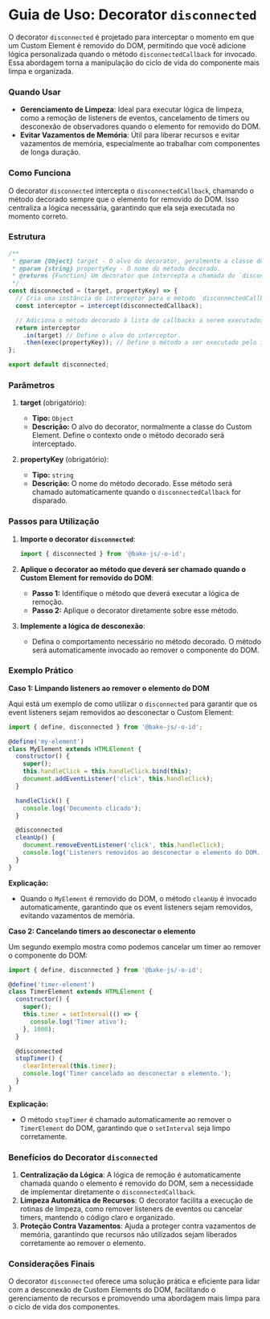 # Guia de Uso: Decorator `disconnected`

O decorator `disconnected` é projetado para interceptar o momento em que um Custom Element é removido do DOM, permitindo que você adicione lógica personalizada quando o método `disconnectedCallback` for invocado. Essa abordagem torna a manipulação do ciclo de vida do componente mais limpa e organizada.

### Quando Usar

- **Gerenciamento de Limpeza**: Ideal para executar lógica de limpeza, como a remoção de listeners de eventos, cancelamento de timers ou desconexão de observadores quando o elemento for removido do DOM.
- **Evitar Vazamentos de Memória**: Útil para liberar recursos e evitar vazamentos de memória, especialmente ao trabalhar com componentes de longa duração.

### Como Funciona

O decorator `disconnected` intercepta o `disconnectedCallback`, chamando o método decorado sempre que o elemento for removido do DOM. Isso centraliza a lógica necessária, garantindo que ela seja executada no momento correto.

### Estrutura

```javascript
/**
 * @param {Object} target - O alvo do decorator, geralmente a classe do Custom Element.
 * @param {string} propertyKey - O nome do método decorado.
 * @returns {Function} Um decorator que intercepta a chamada do `disconnectedCallback`.
 */
const disconnected = (target, propertyKey) => {
  // Cria uma instância do interceptor para o método `disconnectedCallback`.
  const interceptor = intercept(disconnectedCallback);

  // Adiciona o método decorado à lista de callbacks a serem executados.
  return interceptor
    .in(target) // Define o alvo do interceptor.
    .then(exec(propertyKey)); // Define o método a ser executado pelo interceptor.
};

export default disconnected;
```

### Parâmetros

1. **target** (obrigatório):
   - **Tipo:** `Object`
   - **Descrição:** O alvo do decorator, normalmente a classe do Custom Element. Define o contexto onde o método decorado será interceptado.

2. **propertyKey** (obrigatório):
   - **Tipo:** `string`
   - **Descrição:** O nome do método decorado. Esse método será chamado automaticamente quando o `disconnectedCallback` for disparado.

### Passos para Utilização

1. **Importe o decorator `disconnected`**:

   ```javascript
   import { disconnected } from '@bake-js/-o-id';
   ```

2. **Aplique o decorator ao método que deverá ser chamado quando o Custom Element for removido do DOM**:
   
   - **Passo 1:** Identifique o método que deverá executar a lógica de remoção.
   - **Passo 2:** Aplique o decorator diretamente sobre esse método.

3. **Implemente a lógica de desconexão**:

   - Defina o comportamento necessário no método decorado. O método será automaticamente invocado ao remover o componente do DOM.

### Exemplo Prático

**Caso 1: Limpando listeners ao remover o elemento do DOM**

Aqui está um exemplo de como utilizar o `disconnected` para garantir que os event listeners sejam removidos ao desconectar o Custom Element:

```javascript
import { define, disconnected } from '@bake-js/-o-id';

@define('my-element')
class MyElement extends HTMLElement {
  constructor() {
    super();
    this.handleClick = this.handleClick.bind(this);
    document.addEventListener('click', this.handleClick);
  }

  handleClick() {
    console.log('Documento clicado');
  }

  @disconnected
  cleanUp() {
    document.removeEventListener('click', this.handleClick);
    console.log('Listeners removidos ao desconectar o elemento do DOM.');
  }
}
```

**Explicação:**
- Quando o `MyElement` é removido do DOM, o método `cleanUp` é invocado automaticamente, garantindo que os event listeners sejam removidos, evitando vazamentos de memória.

**Caso 2: Cancelando timers ao desconectar o elemento**

Um segundo exemplo mostra como podemos cancelar um timer ao remover o componente do DOM:

```javascript
import { define, disconnected } from '@bake-js/-o-id';

@define('timer-element')
class TimerElement extends HTMLElement {
  constructor() {
    super();
    this.timer = setInterval(() => {
      console.log('Timer ativo');
    }, 1000);
  }

  @disconnected
  stopTimer() {
    clearInterval(this.timer);
    console.log('Timer cancelado ao desconectar o elemento.');
  }
}
```

**Explicação:**
- O método `stopTimer` é chamado automaticamente ao remover o `TimerElement` do DOM, garantindo que o `setInterval` seja limpo corretamente.

### Benefícios do Decorator `disconnected`

1. **Centralização da Lógica**: A lógica de remoção é automaticamente chamada quando o elemento é removido do DOM, sem a necessidade de implementar diretamente o `disconnectedCallback`.
2. **Limpeza Automática de Recursos**: O decorator facilita a execução de rotinas de limpeza, como remover listeners de eventos ou cancelar timers, mantendo o código claro e organizado.
3. **Proteção Contra Vazamentos**: Ajuda a proteger contra vazamentos de memória, garantindo que recursos não utilizados sejam liberados corretamente ao remover o elemento.

### Considerações Finais

O decorator `disconnected` oferece uma solução prática e eficiente para lidar com a desconexão de Custom Elements do DOM, facilitando o gerenciamento de recursos e promovendo uma abordagem mais limpa para o ciclo de vida dos componentes.

